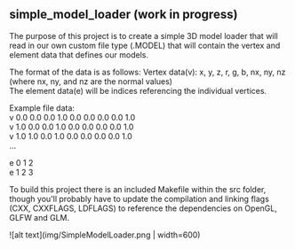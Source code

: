 ## simple_model_loader (work in progress)

The purpose of this project is to create a simple 3D model loader that will read in our own custom file type (.MODEL) that will contain the vertex and element data that defines our models.

The format of the data is as follows:
Vertex data(v): x, y, z, r, g, b, nx, ny, nz (where nx, ny, and nz are the normal values)<br />
The element data(e) will be indices referencing the individual vertices.

Example file data:<br />
v 0.0 0.0 0.0 1.0 0.0 0.0 0.0 0.0 1.0<br />
v 1.0 0.0 0.0 1.0 0.0 0.0 0.0 0.0 1.0<br />
v 1.0 1.0 0.0 1.0 0.0 0.0 0.0 0.0 1.0<br />
...

e 0 1 2<br />
e 1 2 3

To build this project there is an included Makefile within the src folder, though you'll probably have to update the compilation and linking flags (CXX, CXXFLAGS, LDFLAGS) to reference the dependencies on OpenGL, GLFW and GLM.

![alt text](img/SimpleModelLoader.png | width=600)
